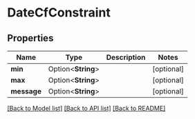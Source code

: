 # DateCfConstraint

## Properties

Name | Type | Description | Notes
------------ | ------------- | ------------- | -------------
**min** | Option<**String**> |  | [optional]
**max** | Option<**String**> |  | [optional]
**message** | Option<**String**> |  | [optional]

[[Back to Model list]](../README.md#documentation-for-models) [[Back to API list]](../README.md#documentation-for-api-endpoints) [[Back to README]](../README.md)


